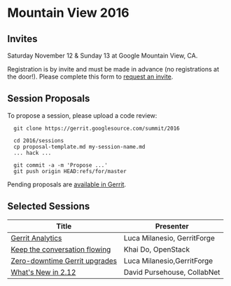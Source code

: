 # Mountain View 2016

## Invites

Saturday November 12 & Sunday 13 at Google Mountain View, CA.

Registration is by invite and must be made in advance (no
registrations at the door!).  Please complete this form to
[request an invite](https://goo.gl/forms/oeEnQweHl2noNSnn1).

## Session Proposals

To propose a session, please upload a code review:

```
  git clone https://gerrit.googlesource.com/summit/2016

  cd 2016/sessions
  cp proposal-template.md my-session-name.md
  ... hack ...

  git commit -a -m 'Propose ...'
  git push origin HEAD:refs/for/master
```

Pending proposals are [available in Gerrit][open].

[open]: https://gerrit-review.googlesource.com/#/q/is:open+project:summit/2016

## Selected Sessions

| Title | Presenter |
|-------|-----------|
| [Gerrit Analytics](sessions/gerrit-analytics.md) | Luca Milanesio, GerritForge |
| [Keep the conversation flowing](keep-the-converstion-flowing.md) | Khai Do, OpenStack |
| [Zero-downtime Gerrit upgrades](zero-downtime-upgrade.md) | Luca Milanesio,GerritForge |
| [What's New in 2.12](new-in-2.12.md) | David Pursehouse, CollabNet |

